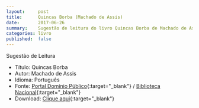 ```yaml
---
layout:     post
title:      Quincas Borba (Machado de Assis)
date:       2017-06-26
summary:    Sugestão de leitura do livro Quincas Borba de Machado de Assis.
categories: livro
published:  false
---
```


Sugestão de Leitura

* Título: Quincas Borba
* Autor: Machado de Assis
* Idioma: Português
* Fonte: [Portal Domínio Público][PDP]{:target="_blank"} <i class="fa fa-external-link" aria-hidden="true"></i> / [Biblioteca Nacional][BN]{:target="_blank"} <i class="fa fa-external-link" aria-hidden="true"></i>
* Download: [Clique aqui][DOWNLOAD]{:target="_blank"} <i class="fa fa-external-link" aria-hidden="true"></i>

[DOWNLOAD]: http://www.dominiopublico.gov.br/pesquisa/DetalheObraForm.do?select_action=&co_obra=2118
[PDP]: http://www.dominiopublico.gov.br
[BN]: https://www.bn.gov.br/
